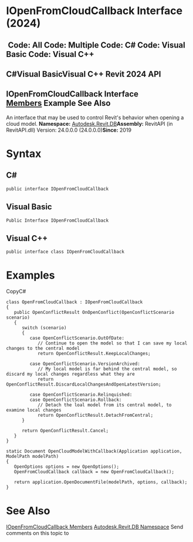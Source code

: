 # IOpenFromCloudCallback Interface (2024)

﻿
 Code: All Code: Multiple Code: C# Code: Visual Basic Code: Visual C++   
---  
C#Visual BasicVisual C++
Revit 2024 API  
---  
IOpenFromCloudCallback Interface  
[Members](f75cbbd0-be0f-67fa-34b8-320dd1ec290e.md "IOpenFromCloudCallback Members") Example See Also  
---  
An interface that may be used to control Revit's behavior when opening a cloud model. 
**Namespace:** [Autodesk.Revit.DB](87546ba7-461b-c646-cbb1-2cb8f5bff8b2.md "Autodesk.Revit.DB Namespace")**Assembly:** RevitAPI (in RevitAPI.dll) Version: 24.0.0.0 (24.0.0.0)**Since:** 2019 
# Syntax
C#  
---  
```text
public interface IOpenFromCloudCallback
```
  
Visual Basic  
---  
```text
Public Interface IOpenFromCloudCallback
```
  
Visual C++  
---  
```text
public interface class IOpenFromCloudCallback
```
  
# Examples
CopyC#
```text
class OpenFromCloudCallback : IOpenFromCloudCallback
{
   public OpenConflictResult OnOpenConflict(OpenConflictScenario scenario)
   {
      switch (scenario)
      {
         case OpenConflictScenario.OutOfDate:
            // Continue to open the model so that I can save my local changes to the central model
            return OpenConflictResult.KeepLocalChanges;

         case OpenConflictScenario.VersionArchived:
            // My local model is far behind the central model, so discard my local changes regardless what they are
            return OpenConflictResult.DiscardLocalChangesAndOpenLatestVersion;

         case OpenConflictScenario.Relinquished:
         case OpenConflictScenario.Rollback:
            // Detach the loal model from its central model, to examine local changes
            return OpenConflictResult.DetachFromCentral;
      }

      return OpenConflictResult.Cancel;
   }
}

static Document OpenCloudModelWithCallback(Application application, ModelPath modelPath)
{
   OpenOptions options = new OpenOptions();
   OpenFromCloudCallback callback = new OpenFromCloudCallback();

   return application.OpenDocumentFile(modelPath, options, callback);
}
```

# See Also
[IOpenFromCloudCallback Members](f75cbbd0-be0f-67fa-34b8-320dd1ec290e.md "IOpenFromCloudCallback Members")
[Autodesk.Revit.DB Namespace](87546ba7-461b-c646-cbb1-2cb8f5bff8b2.md "Autodesk.Revit.DB Namespace")
Send comments on this topic to 
